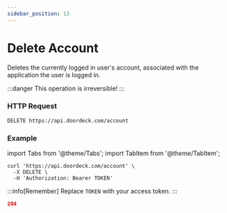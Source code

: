 ```yaml
---
sidebar_position: 13
---
```


# Delete Account

Deletes the currently logged in user's account, associated with the application the user is logged in.

:::danger
This operation is irreversible!
:::

### HTTP Request

`DELETE https://api.doordeck.com/account`

### Example

import Tabs from '@theme/Tabs';
import TabItem from '@theme/TabItem';

<Tabs>
<TabItem value="request" label="Request">

```shell showLineNumbers title="CURL"
curl 'https://api.doordeck.com/account' \
  -X DELETE \
  -H 'Authorization: Bearer TOKEN'
```

:::info[Remember]
Replace `TOKEN` with your access token.
:::

</TabItem>
<TabItem value="response" label="Response">

```json title="HTTP CODE"
204
```

</TabItem>
</Tabs>
